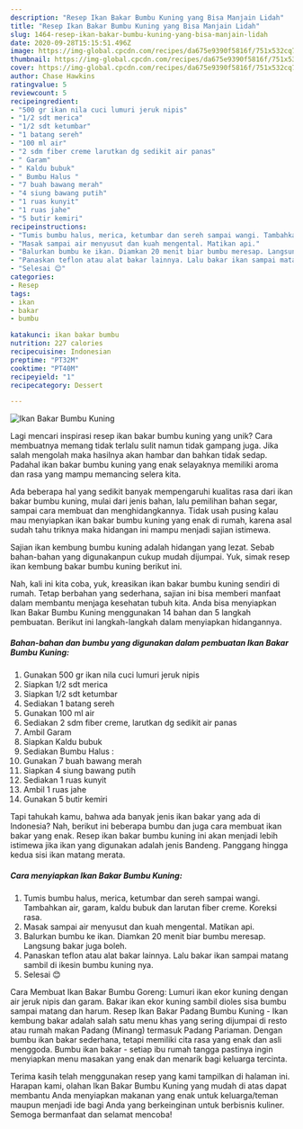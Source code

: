 ```yaml
---
description: "Resep Ikan Bakar Bumbu Kuning yang Bisa Manjain Lidah"
title: "Resep Ikan Bakar Bumbu Kuning yang Bisa Manjain Lidah"
slug: 1464-resep-ikan-bakar-bumbu-kuning-yang-bisa-manjain-lidah
date: 2020-09-28T15:15:51.496Z
image: https://img-global.cpcdn.com/recipes/da675e9390f5816f/751x532cq70/ikan-bakar-bumbu-kuning-foto-resep-utama.jpg
thumbnail: https://img-global.cpcdn.com/recipes/da675e9390f5816f/751x532cq70/ikan-bakar-bumbu-kuning-foto-resep-utama.jpg
cover: https://img-global.cpcdn.com/recipes/da675e9390f5816f/751x532cq70/ikan-bakar-bumbu-kuning-foto-resep-utama.jpg
author: Chase Hawkins
ratingvalue: 5
reviewcount: 5
recipeingredient:
- "500 gr ikan nila cuci lumuri jeruk nipis"
- "1/2 sdt merica"
- "1/2 sdt ketumbar"
- "1 batang sereh"
- "100 ml air"
- "2 sdm fiber creme larutkan dg sedikit air panas"
- " Garam"
- " Kaldu bubuk"
- " Bumbu Halus "
- "7 buah bawang merah"
- "4 siung bawang putih"
- "1 ruas kunyit"
- "1 ruas jahe"
- "5 butir kemiri"
recipeinstructions:
- "Tumis bumbu halus, merica, ketumbar dan sereh sampai wangi. Tambahkan air, garam, kaldu bubuk dan larutan fiber creme. Koreksi rasa."
- "Masak sampai air menyusut dan kuah mengental. Matikan api."
- "Balurkan bumbu ke ikan. Diamkan 20 menit biar bumbu meresap. Langsung bakar juga boleh."
- "Panaskan teflon atau alat bakar lainnya. Lalu bakar ikan sampai matang sambil di ikesin bumbu kuning nya."
- "Selesai 😊"
categories:
- Resep
tags:
- ikan
- bakar
- bumbu

katakunci: ikan bakar bumbu 
nutrition: 227 calories
recipecuisine: Indonesian
preptime: "PT32M"
cooktime: "PT40M"
recipeyield: "1"
recipecategory: Dessert

---
```



![Ikan Bakar Bumbu Kuning](https://img-global.cpcdn.com/recipes/da675e9390f5816f/751x532cq70/ikan-bakar-bumbu-kuning-foto-resep-utama.jpg)

Lagi mencari inspirasi resep ikan bakar bumbu kuning yang unik? Cara membuatnya memang tidak terlalu sulit namun tidak gampang juga. Jika salah mengolah maka hasilnya akan hambar dan bahkan tidak sedap. Padahal ikan bakar bumbu kuning yang enak selayaknya memiliki aroma dan rasa yang mampu memancing selera kita.

Ada beberapa hal yang sedikit banyak mempengaruhi kualitas rasa dari ikan bakar bumbu kuning, mulai dari jenis bahan, lalu pemilihan bahan segar, sampai cara membuat dan menghidangkannya. Tidak usah pusing kalau mau menyiapkan ikan bakar bumbu kuning yang enak di rumah, karena asal sudah tahu triknya maka hidangan ini mampu menjadi sajian istimewa.

Sajian ikan kembung bumbu kuning adalah hidangan yang lezat. Sebab bahan-bahan yang digunakanpun cukup mudah dijumpai. Yuk, simak resep ikan kembung bakar bumbu kuning berikut ini.


Nah, kali ini kita coba, yuk, kreasikan ikan bakar bumbu kuning sendiri di rumah. Tetap berbahan yang sederhana, sajian ini bisa memberi manfaat dalam membantu menjaga kesehatan tubuh kita. Anda bisa menyiapkan Ikan Bakar Bumbu Kuning menggunakan 14 bahan dan 5 langkah pembuatan. Berikut ini langkah-langkah dalam menyiapkan hidangannya.

<!--inarticleads1-->

##### Bahan-bahan dan bumbu yang digunakan dalam pembuatan Ikan Bakar Bumbu Kuning:

1. Gunakan 500 gr ikan nila cuci lumuri jeruk nipis
1. Siapkan 1/2 sdt merica
1. Siapkan 1/2 sdt ketumbar
1. Sediakan 1 batang sereh
1. Gunakan 100 ml air
1. Sediakan 2 sdm fiber creme, larutkan dg sedikit air panas
1. Ambil  Garam
1. Siapkan  Kaldu bubuk
1. Sediakan  Bumbu Halus :
1. Gunakan 7 buah bawang merah
1. Siapkan 4 siung bawang putih
1. Sediakan 1 ruas kunyit
1. Ambil 1 ruas jahe
1. Gunakan 5 butir kemiri


Tapi tahukah kamu, bahwa ada banyak jenis ikan bakar yang ada di Indonesia? Nah, berikut ini beberapa bumbu dan juga cara membuat ikan bakar yang enak. Resep ikan bakar bumbu kuning ini akan menjadi lebih istimewa jika ikan yang digunakan adalah jenis Bandeng. Panggang hingga kedua sisi ikan matang merata. 

<!--inarticleads2-->

##### Cara menyiapkan Ikan Bakar Bumbu Kuning:

1. Tumis bumbu halus, merica, ketumbar dan sereh sampai wangi. Tambahkan air, garam, kaldu bubuk dan larutan fiber creme. Koreksi rasa.
1. Masak sampai air menyusut dan kuah mengental. Matikan api.
1. Balurkan bumbu ke ikan. Diamkan 20 menit biar bumbu meresap. Langsung bakar juga boleh.
1. Panaskan teflon atau alat bakar lainnya. Lalu bakar ikan sampai matang sambil di ikesin bumbu kuning nya.
1. Selesai 😊


Cara Membuat Ikan Bakar Bumbu Goreng: Lumuri ikan ekor kuning dengan air jeruk nipis dan garam. Bakar ikan ekor kuning sambil dioles sisa bumbu sampai matang dan harum. Resep Ikan Bakar Padang Bumbu Kuning - Ikan kembung bakar adalah salah satu menu khas yang sering dijumpai di resto atau rumah makan Padang (Minang) termasuk Padang Pariaman. Dengan bumbu ikan bakar sederhana, tetapi memiliki cita rasa yang enak dan asli menggoda. Bumbu ikan bakar - setiap ibu rumah tangga pastinya ingin menyiapkan menu masakan yang enak dan menarik bagi keluarga tercinta. 

Terima kasih telah menggunakan resep yang kami tampilkan di halaman ini. Harapan kami, olahan Ikan Bakar Bumbu Kuning yang mudah di atas dapat membantu Anda menyiapkan makanan yang enak untuk keluarga/teman maupun menjadi ide bagi Anda yang berkeinginan untuk berbisnis kuliner. Semoga bermanfaat dan selamat mencoba!
